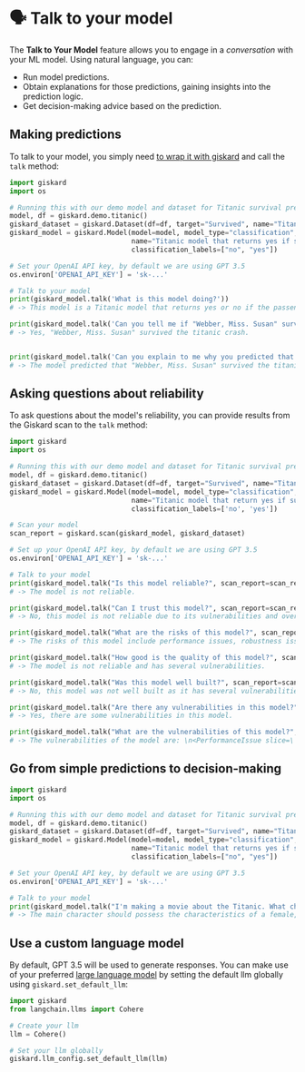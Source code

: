 # 🗣️ Talk to your model

[//]: # (TODO: review page to make it flow well with other pages)
The **Talk to Your Model** feature allows you to engage in a *conversation* with your ML model. Using natural language, you can:

- Run model predictions.
- Obtain explanations for those predictions, gaining insights into the prediction logic.
- Get decision-making advice based on the prediction.

## Making predictions

To talk to your model, you simply need [to wrap it with giskard](../../guides/wrap_model/index.md) and call the `talk` method:

```python
import giskard
import os

# Running this with our demo model and dataset for Titanic survival prediction
model, df = giskard.demo.titanic()
giskard_dataset = giskard.Dataset(df=df, target="Survived", name="Titanic dataset")
giskard_model = giskard.Model(model=model, model_type="classification",
                              name="Titanic model that returns yes if survived otherwise no",
                              classification_labels=["no", "yes"])

# Set your OpenAI API key, by default we are using GPT 3.5
os.environ['OPENAI_API_KEY'] = 'sk-...'

# Talk to your model
print(giskard_model.talk('What is this model doing?'))
# -> This model is a Titanic model that returns yes or no if the passenger survived.

print(giskard_model.talk('Can you tell me if "Webber, Miss. Susan" survived the titanic crash?', giskard_dataset, True))
# -> Yes, "Webber, Miss. Susan" survived the titanic crash.


print(giskard_model.talk('Can you explain to me why you predicted that "Webber, Miss. Susan" survived the titanic crash? Which feature was important?', giskard_dataset, True))
# -> The model predicted that "Webber, Miss. Susan" survived the titanic crash because the feature 'Sex' had the highest weight in the prediction with a value of 0.5146240790230515.
```

## Asking questions about reliability

To ask questions about the model's reliability, you can provide results from the Giskard scan to the `talk` method:

```python
import giskard
import os

# Running this with our demo model and dataset for Titanic survival prediction
model, df = giskard.demo.titanic()
giskard_dataset = giskard.Dataset(df=df, target="Survived", name="Titanic dataset")
giskard_model = giskard.Model(model=model, model_type="classification",
                              name="Titanic model that return yes if survived otherwise no",
                              classification_labels=['no', 'yes'])

# Scan your model
scan_report = giskard.scan(giskard_model, giskard_dataset)

# Set up your OpenAI API key, by default we are using GPT 3.5
os.environ['OPENAI_API_KEY'] = 'sk-...'

# Talk to your model
print(giskard_model.talk("Is this model reliable?", scan_report=scan_report))
# -> The model is not reliable.

print(giskard_model.talk("Can I trust this model?", scan_report=scan_report))
# -> No, this model is not reliable due to its vulnerabilities and overconfidence issues.

print(giskard_model.talk("What are the risks of this model?", scan_report=scan_report))
# -> The risks of this model include performance issues, robustness issues, overconfidence issues, and spurious correlations. Performance issues include lower than expected recall for records where `Name` contains "mr", `Sex` == "male", `Pclass` == 3, `Name` contains "master", `Embarked` == "S", `Pclass` == 1, `Name` contains "miss", and `Embarked` == "Q". Robustness issues include a fail rate of 0.067 when perturbing the content of feature “Name” with the transformation “Transform to title case”. Overconfidence issues include higher than expected overconfidence rate for records where `Name` contains "mr", `text_length(Name)` < 28.500, `Fare` < 14.850, `Sex` == "male", `avg_word_length(Name)` < 6.292, `Parch` < 0.500, and `avg_whitespace(Name)` >= 0.106. Spurious correlations include a high nominal association (Theil's U) for records where `Sex` == "female

print(giskard_model.talk("How good is the quality of this model?", scan_report=scan_report))
# -> The model is not reliable and has several vulnerabilities.

print(giskard_model.talk("Was this model well built?", scan_report=scan_report))
# -> No, this model was not well built as it has several vulnerabilities and reliability issues.

print(giskard_model.talk("Are there any vulnerabilities in this model?", scan_report=scan_report))
# -> Yes, there are some vulnerabilities in this model.

print(giskard_model.talk("What are the vulnerabilities of this model?", scan_report=scan_report))
# -> The vulnerabilities of the model are: \n<PerformanceIssue slice=\'`Name` contains "mr"\', metric=\'Recall\', metric_delta=-96.85%>: 264 samples (59.19%)\n<PerformanceIssue slice=\'`Sex` == "male"\', metric=\'Recall\', metric_delta=-83.19%>: 296 samples (66.37%)\n<PerformanceIssue slice=\'`Pclass` == 3\', metric=\'Precision\', metric_delta=-36.89%>: 247 samples (55.38%)\n<PerformanceIssue slice=\'`Name` contains "master"\', metric=\'Accuracy\', metric_delta=-10.00%>: 24 samples (5.38%)\n<PerformanceIssue slice=\'`Embarked` == "S"\', metric=\'Recall\', metric_delta=-7.52%>: 317 samples (71.08%)\n<PerformanceIssue slice=\'`Pclass` == 1\', metric=\'Accuracy\', metric_delta=-6.82%>: 105 samples (23.54%)\n<PerformanceIssue slice=\'`Name` contains "miss"\', metric=\'Accuracy\', metric

```

## Go from simple predictions to decision-making

```python
import giskard
import os

# Running this with our demo model and dataset for Titanic survival prediction
model, df = giskard.demo.titanic()
giskard_dataset = giskard.Dataset(df=df, target="Survived", name="Titanic dataset")
giskard_model = giskard.Model(model=model, model_type="classification",
                              name="Titanic model that returns yes if survived otherwise no",
                              classification_labels=["no", "yes"])

# Set your OpenAI API key, by default we are using GPT 3.5
os.environ['OPENAI_API_KEY'] = 'sk-...'

# Talk to your model
print(giskard_model.talk("I'm making a movie about the Titanic. What characteristics should the main character possess to ensure their survival?"))
# -> The main character should possess the characteristics of a female, aged 32.5, with a passenger class of 2, no siblings or parents, and a fare of 13.0. These characteristics would ensure their survival.
```

## Use a custom language model

By default, GPT 3.5 will be used to generate responses. You can make use of
your preferred [large language model](https://python.langchain.com/docs/modules/model_io/models/) by setting the default llm globally
using `giskard.set_default_llm`:

```python
import giskard
from langchain.llms import Cohere

# Create your llm
llm = Cohere()

# Set your llm globally
giskard.llm_config.set_default_llm(llm)
```
